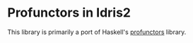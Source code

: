 # Profunctors in Idris2

This library is primarily a port of Haskell's
[profunctors](https://hackage.haskell.org/package/profunctors) library.
